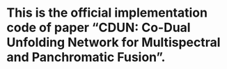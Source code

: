 # This is the official implementation code of paper “CDUN: Co-Dual Unfolding Network for Multispectral and Panchromatic Fusion”.
